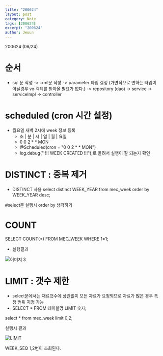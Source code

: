 ```yaml
---
title: "200624"
layout: post
category: Note
tags: [200624]
excerpt: "200624"
author: Jeuun
---
```


200624 (06/24)

# 순서
- sql 문 작성 -> .xml문 작성 -> parameter 타입 결정 (가변적으로 변하는 타입이 아닐경우 vo 객체를 받아올 필요가 없다.) -> repository (dao) -> service -> serviceImpl -> controller

# scheduled (cron 시간 설정)
- 월요일 새벽 2시에 week 정보 등록
	 *  초    |   분   |   시   |   일   |   월   |  요일
	 *  0       0     2      *      *     MON
   - @Scheduled(cron = "0 0 2 * * MON")
   - log.debug(" !!! WEEK CREATED !!!");로 돌려서 실행이 잘 되는지 확인
  
# DISTINCT : 중복 제거
- DISTINCT 사용
select distinct 
	 WEEK_YEAR 
from
	mec_week
order by WEEK_YEAR desc;

#select문 실행시 order by 생각하기

# COUNT
SELECT 
  		COUNT(*)
  	FROM 
  		MEC_WEEK
  	WHERE
  		1=1;
		
- 실행결과

![이미지 3](https://user-images.githubusercontent.com/57126028/85644013-bf783380-b6d0-11ea-8777-142f5d4c2b86.jpg)


# LIMIT : 갯수 제한
- select문에서는 재료갯수에 상관없이 모든 자료가 요청되므로 자료가 많은 경우 특정 범위 지정 가능
- SELECT * FROM 테이블명 LIMIT 숫자;

select * from mec_week
limit 0,2; 

실행시 결과

![LIMIT](https://user-images.githubusercontent.com/57126028/85643410-f4838680-b6ce-11ea-8089-4c58cc41ebdf.jpg)

WEEK_SEQ 1,2번이 조회된다.

